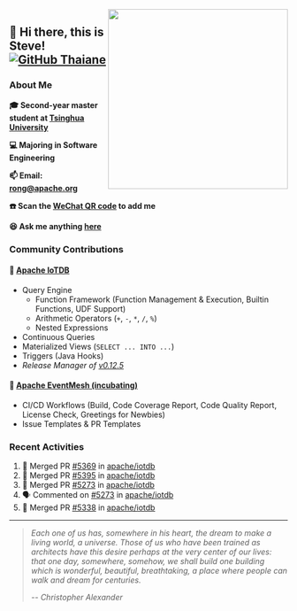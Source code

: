 <img align='right' src="https://camo.githubusercontent.com/fb070d9f71a64edbafed08519130d75e7e0a0a69665d50d94ad095157f702e59/68747470733a2f2f6d656469612e67697068792e636f6d2f6d656469612f6d47634e6a736657416a593541455a4e77362f67697068792e676966" width="325">

## 👋 Hi there, this is Steve! [![GitHub Thaiane](https://img.shields.io/github/followers/SteveYurongSu?label=follow&style=social)](https://github.com/SteveYurongSu)


<!-- [![Years Badge](https://badges.pufler.dev/years/SteveYurongSu)](https://badges.pufler.dev) -->
<!-- [![Repos Badge](https://badges.pufler.dev/repos/SteveYurongSu)](https://badges.pufler.dev) -->
<!-- [![Profile Visitors Badge](https://visitor-badge.glitch.me/badge?page_id=SteveYurongSu.SteveYurongSu)](https://github.com/SteveYurongSu) -->

### About Me

**🎓 Second-year master student at [Tsinghua University](https://www.tsinghua.edu.cn/)**

**💻 Majoring in Software Engineering**

**📫 Email: rong@apache.org**

**☎️ Scan the [WeChat QR code](https://github.com/SteveYurongSu/SteveYurongSu/issues/1) to add me**

**😆 Ask me anything <a href="https://github.com/SteveYurongSu/SteveYurongSu/issues">here</a>**

### Community Contributions

#### 🚀 [Apache IoTDB](https://github.com/apache/iotdb/pulls?q=is%3Apr+author%3ASteveYurongSu)

- Query Engine
  - Function Framework (Function Management & Execution, Builtin Functions, UDF Support)
  - Arithmetic Operators (`+`, `-`, `*`, `/`, `%`)
  - Nested Expressions
- Continuous Queries
- Materialized Views (`SELECT ... INTO ...`)
- Triggers (Java Hooks)
- *Release Manager of [v0.12.5](https://github.com/apache/iotdb/releases/tag/v0.12.5)*

#### 🚀 [Apache EventMesh (incubating)](https://github.com/apache/incubator-eventmesh/pulls?q=is%3Apr+author%3ASteveYurongSu)

- CI/CD Workflows (Build, Code Coverage Report, Code Quality Report, License Check, Greetings for Newbies)
- Issue Templates & PR Templates 

### Recent Activities
<!--START_SECTION:activity-->

1. 🎉 Merged PR [#5369](https://github.com/apache/iotdb/pull/5369) in [apache/iotdb](https://github.com/apache/iotdb)
2. 🎉 Merged PR [#5395](https://github.com/apache/iotdb/pull/5395) in [apache/iotdb](https://github.com/apache/iotdb)
3. 🎉 Merged PR [#5273](https://github.com/apache/iotdb/pull/5273) in [apache/iotdb](https://github.com/apache/iotdb)
4. 🗣 Commented on [#5273](https://github.com/apache/iotdb/issues/5273) in [apache/iotdb](https://github.com/apache/iotdb)
5. 🎉 Merged PR [#5338](https://github.com/apache/iotdb/pull/5338) in [apache/iotdb](https://github.com/apache/iotdb)
<!--END_SECTION:activity-->

---

> *Each one of us has, somewhere in his heart, the dream to make a living world, a universe. Those of us who have been trained as architects have this desire perhaps at the very center of our lives: that one day, somewhere, somehow, we shall build one building which is wonderful, beautiful, breathtaking, a place where people can walk and dream for centuries.*
>
> *-- Christopher Alexander*
